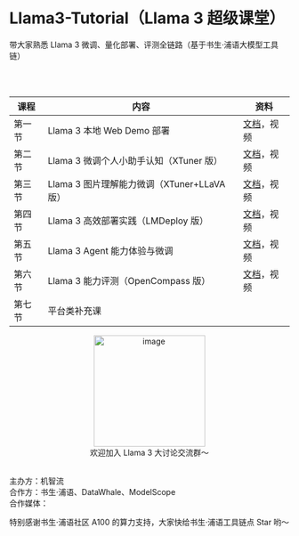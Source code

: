 # Llama3-Tutorial（Llama 3 超级课堂）

带大家熟悉 Llama 3 微调、量化部署、评测全链路（基于书生·浦语大模型工具链）

</br>
</br>

<div align='center'>

| 课程   | 内容                                        | 资料                                |
| ------ | ------------------------------------------- | ----------------------------------- |
| 第一节 | Llama 3 本地 Web Demo 部署                  | [文档](./docs/hello_world.md)，视频 |
| 第二节 | Llama 3 微调个人小助手认知（XTuner 版）     | [文档](./docs/assistant.md)，视频   |
| 第三节 | Llama 3 图片理解能力微调（XTuner+LLaVA 版） | [文档](./docs/llava.md)，视频       |
| 第四节 | Llama 3 高效部署实践（LMDeploy 版）         | [文档](./docs/lmdeploy.md)，视频                          |
| 第五节 | Llama 3 Agent 能力体验与微调                | [文档](./docs/agent.md)，视频       |
| 第六节 | Llama 3 能力评测（OpenCompass 版）          | [文档](./docs/opencompass.md)，视频                          |
| 第七节 | 平台类补充课                                |                                |  |



</div>

<div align="center">
  <img src="https://github.com/SmartFlowAI/Llama3-Tutorial/assets/25839884/4cf77208-61f7-48ee-9667-0369e23d58ee" alt="image" width="200" height="200">
</div>

<div align="center">
欢迎加入 Llama 3 大讨论交流群～
</div>

</br>


主办方：机智流  
合作方：书生·浦语、DataWhale、ModelScope  
合作媒体：  

特别感谢书生·浦语社区 A100 的算力支持，大家快给书生·浦语工具链点 Star 哟～

